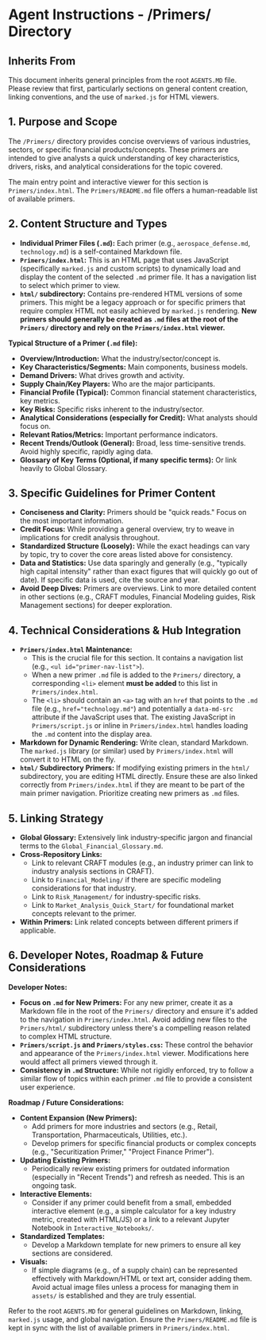 # Agent Instructions - /Primers/ Directory

## Inherits From
This document inherits general principles from the root `AGENTS.MD` file. Please review that first, particularly sections on general content creation, linking conventions, and the use of `marked.js` for HTML viewers.

## 1. Purpose and Scope
The `/Primers/` directory provides concise overviews of various industries, sectors, or specific financial products/concepts. These primers are intended to give analysts a quick understanding of key characteristics, drivers, risks, and analytical considerations for the topic covered.

The main entry point and interactive viewer for this section is `Primers/index.html`.
The `Primers/README.md` file offers a human-readable list of available primers.

## 2. Content Structure and Types
*   **Individual Primer Files (`.md`):** Each primer (e.g., `aerospace_defense.md`, `technology.md`) is a self-contained Markdown file.
*   **`Primers/index.html`:** This is an HTML page that uses JavaScript (specifically `marked.js` and custom scripts) to dynamically load and display the content of the selected `.md` primer file. It has a navigation list to select which primer to view.
*   **`html/` subdirectory:** Contains pre-rendered HTML versions of some primers. This might be a legacy approach or for specific primers that require complex HTML not easily achieved by `marked.js` rendering. **New primers should generally be created as `.md` files at the root of the `Primers/` directory and rely on the `Primers/index.html` viewer.**

**Typical Structure of a Primer (`.md` file):**
*   **Overview/Introduction:** What the industry/sector/concept is.
*   **Key Characteristics/Segments:** Main components, business models.
*   **Demand Drivers:** What drives growth and activity.
*   **Supply Chain/Key Players:** Who are the major participants.
*   **Financial Profile (Typical):** Common financial statement characteristics, key metrics.
*   **Key Risks:** Specific risks inherent to the industry/sector.
*   **Analytical Considerations (especially for Credit):** What analysts should focus on.
*   **Relevant Ratios/Metrics:** Important performance indicators.
*   **Recent Trends/Outlook (General):** Broad, less time-sensitive trends. Avoid highly specific, rapidly aging data.
*   **Glossary of Key Terms (Optional, if many specific terms):** Or link heavily to Global Glossary.

## 3. Specific Guidelines for Primer Content
*   **Conciseness and Clarity:** Primers should be "quick reads." Focus on the most important information.
*   **Credit Focus:** While providing a general overview, try to weave in implications for credit analysis throughout.
*   **Standardized Structure (Loosely):** While the exact headings can vary by topic, try to cover the core areas listed above for consistency.
*   **Data and Statistics:** Use data sparingly and generally (e.g., "typically high capital intensity" rather than exact figures that will quickly go out of date). If specific data is used, cite the source and year.
*   **Avoid Deep Dives:** Primers are overviews. Link to more detailed content in other sections (e.g., CRAFT modules, Financial Modeling guides, Risk Management sections) for deeper exploration.

## 4. Technical Considerations & Hub Integration

*   **`Primers/index.html` Maintenance:**
    *   This is the crucial file for this section. It contains a navigation list (e.g., `<ul id="primer-nav-list">`).
    *   When a new primer `.md` file is added to the `Primers/` directory, a corresponding `<li>` element **must be added** to this list in `Primers/index.html`.
    *   The `<li>` should contain an `<a>` tag with an `href` that points to the `.md` file (e.g., `href="technology.md"`) and potentially a `data-md-src` attribute if the JavaScript uses that. The existing JavaScript in `Primers/script.js` or inline in `Primers/index.html` handles loading the `.md` content into the display area.
*   **Markdown for Dynamic Rendering:** Write clean, standard Markdown. The `marked.js` library (or similar) used by `Primers/index.html` will convert it to HTML on the fly.
*   **`html/` Subdirectory Primers:** If modifying existing primers in the `html/` subdirectory, you are editing HTML directly. Ensure these are also linked correctly from `Primers/index.html` if they are meant to be part of the main primer navigation. Prioritize creating new primers as `.md` files.

## 5. Linking Strategy
*   **Global Glossary:** Extensively link industry-specific jargon and financial terms to the `Global_Financial_Glossary.md`.
*   **Cross-Repository Links:**
    *   Link to relevant CRAFT modules (e.g., an industry primer can link to industry analysis sections in CRAFT).
    *   Link to `Financial_Modeling/` if there are specific modeling considerations for that industry.
    *   Link to `Risk_Management/` for industry-specific risks.
    *   Link to `Market_Analysis_Quick_Start/` for foundational market concepts relevant to the primer.
*   **Within Primers:** Link related concepts between different primers if applicable.

## 6. Developer Notes, Roadmap & Future Considerations

**Developer Notes:**
*   **Focus on `.md` for New Primers:** For any new primer, create it as a Markdown file in the root of the `Primers/` directory and ensure it's added to the navigation in `Primers/index.html`. Avoid adding new files to the `Primers/html/` subdirectory unless there's a compelling reason related to complex HTML structure.
*   **`Primers/script.js` and `Primers/styles.css`:** These control the behavior and appearance of the `Primers/index.html` viewer. Modifications here would affect all primers viewed through it.
*   **Consistency in `.md` Structure:** While not rigidly enforced, try to follow a similar flow of topics within each primer `.md` file to provide a consistent user experience.

**Roadmap / Future Considerations:**
*   **Content Expansion (New Primers):**
    *   Add primers for more industries and sectors (e.g., Retail, Transportation, Pharmaceuticals, Utilities, etc.).
    *   Develop primers for specific financial products or complex concepts (e.g., "Securitization Primer," "Project Finance Primer").
*   **Updating Existing Primers:**
    *   Periodically review existing primers for outdated information (especially in "Recent Trends") and refresh as needed. This is an ongoing task.
*   **Interactive Elements:**
    *   Consider if any primer could benefit from a small, embedded interactive element (e.g., a simple calculator for a key industry metric, created with HTML/JS) or a link to a relevant Jupyter Notebook in `Interactive_Notebooks/`.
*   **Standardized Templates:**
    *   Develop a Markdown template for new primers to ensure all key sections are considered.
*   **Visuals:**
    *   If simple diagrams (e.g., of a supply chain) can be represented effectively with Markdown/HTML or text art, consider adding them. Avoid actual image files unless a process for managing them in `assets/` is established and they are truly essential.

Refer to the root `AGENTS.MD` for general guidelines on Markdown, linking, `marked.js` usage, and global navigation.
Ensure the `Primers/README.md` file is kept in sync with the list of available primers in `Primers/index.html`.
